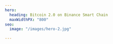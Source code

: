 ```yaml
---
hero:
  heading: Bitcoin 2.0 on Binance Smart Chain
  maxWidthPX: "800"
seo:
  image: "/images/hero-2.jpg"

---
```

